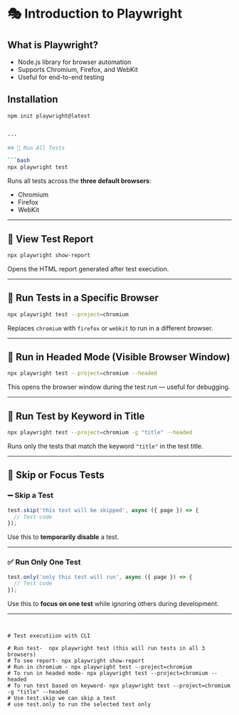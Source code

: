 # 🎭 Introduction to Playwright

## What is Playwright?
- Node.js library for browser automation
- Supports Chromium, Firefox, and WebKit
- Useful for end-to-end testing

## Installation

```bash
npm init playwright@latest


---

## 🔹 Run All Tests

```bash
npx playwright test
````

Runs all tests across the **three default browsers**:

* Chromium
* Firefox
* WebKit

---

## 🔹 View Test Report

```bash
npx playwright show-report
```

Opens the HTML report generated after test execution.

---

## 🔹 Run Tests in a Specific Browser

```bash
npx playwright test --project=chromium
```

Replaces `chromium` with `firefox` or `webkit` to run in a different browser.

---

## 🔹 Run in Headed Mode (Visible Browser Window)

```bash
npx playwright test --project=chromium --headed
```

This opens the browser window during the test run — useful for debugging.

---

## 🔹 Run Test by Keyword in Title

```bash
npx playwright test --project=chromium -g "title" --headed
```

Runs only the tests that match the keyword `"title"` in the test title.

---

## 🔹 Skip or Focus Tests

### ➖ Skip a Test

```ts
test.skip('this test will be skipped', async ({ page }) => {
  // Test code
});
```

Use this to **temporarily disable** a test.

---

### ✅ Run Only One Test

```ts
test.only('only this test will run', async ({ page }) => {
  // Test code
});
```

Use this to **focus on one test** while ignoring others during development.

---

```


# Test executiion with CLI

# Run test-  npx playwright test (this will run tests in all 3 browsers)
# To see report- npx playwright show-report
# Run in chromium - npx playwright test --project=chromium
# To run in headed mode- npx playwright test --project=chromium --headed
# To run test based on keyword- npx playwright test --project=chromium -g "title" --headed  
# Use test.skip we can skip a test
# use test.only to run the selected test only
